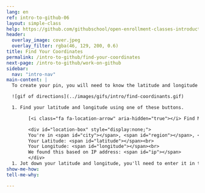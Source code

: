 ```yaml
---
lang: en
ref: intro-to-github-06
layout: simple-class
help: https://github.com/githubschool/open-enrollment-classes-introduction-to-github/issues/new?title=I%20need%20help&body=Describe%20what%20you%20need%20help%20with%20here.
header:
  overlay_image: cover.jpeg
  overlay_filter: rgba(46, 129, 200, 0.6)
title: Find Your Coordinates
permalink: /intro-to-github/find-your-coordinates
next-page: /intro-to-github/work-on-github
sidebar:
  nav: "intro-nav"
main-content: |
  To create your pin, you will need to know the latitude and longitude of your home town:

  ![gif of directions](../images/gifs/intro/find-coordinants.gif)

  1. Find your latitude and longitude using one of these buttons.

        [<i class="fa fa-location-arrow" aria-hidden="true"></i> Find My Coordinates Automatically](#location){: #find-location .btn .btn--success} [<i class="fa fa-map-marker" aria-hidden="true"></i> Manually Search for My Own Coordinates ](https://mynasadata.larc.nasa.gov/latitudelongitude-finder/){: .btn .btn--warning}

        <div id="location-box" style="display:none;">
        You're in <span id="city"></span>, <span id="region"></span>, <span id="country"></span><br>
        Your Latitude: <span id="latitude"></span><br>
        Your Longitude: <span id="longitude"></span><br>
        We found this based on IP address: <span id="ip"></span>
        </div>
  1. Jot down your latitude and longitude, you'll need to enter it in the coming steps.
show-me-how:
tell-me-why:

---
```

